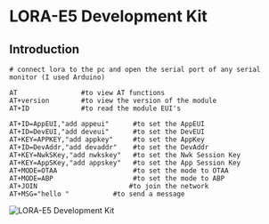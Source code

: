 # LORA-E5 Development Kit

## Introduction
```shell
# connect lora to the pc and open the serial port of any serial monitor (I used Arduino)

AT                #to view AT functions 
AT+version        #to view the version of the module
AT+ID             #to read the module EUI's

AT+ID=AppEUI,"add appeui"      #to set the AppEUI
AT+ID=DevEUI,"add deveui"      #to set the DevEUI
AT+KEY=APPKEY,"add appkey"     #to set the AppKey
AT+ID=DevAddr,"add devaddr"    #to set the DevAddr
AT+KEY=NwkSKey,"add nwkskey"   #to set the Nwk Session Key
AT+KEY=AppSKey,"add appskey"   #to set the App Session Key
AT+MODE=OTAA                   #to set the mode to OTAA
AT+MODE=ABP                    #to set the mode to ABP
AT+JOIN                       #to join the network
AT+MSG="hello "           #to send a message
```

![LORA-E5 Development Kit](https://user-images.githubusercontent.com/59604988/184572677-f5739a09-076c-4df8-b665-a1d549b068c2.jpg)
